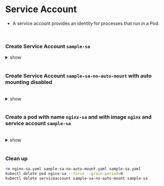 # Service Account

 - A service account provides an identity for processes that run in a Pod.

<br />

### Create Service Account `sample-sa`

<details><summary>show</summary><p>

```bash
kubectl create serviceaccount sample-sa
# OR
kubectl create sa sample-sa
```

OR

```yaml
cat << EOF > sample-sa.yaml
apiVersion: v1
kind: ServiceAccount
metadata:
  name: sample-sa
EOF

kubectl apply -f sample-sa.yaml
```

```bash
kubectl describe serviceaccount sample-sa # Verify, secret with token is automatically created
# Name:                sample-sa
# Namespace:           default
# Labels:              <none>
# Annotations:         <none>
# Image pull secrets:  <none>
# Mountable secrets:   sample-sa-token-p22nx
# Tokens:              sample-sa-token-p22nx
# Events:              <none>

kubectl describe secret sample-sa-token-p22nx
# Name:         sample-sa-token-p22nx
# Namespace:    default
# Labels:       <none>
# Annotations:  kubernetes.io/service-account.name: sample-sa
#               kubernetes.io/service-account.uid: 4bca7c79-7067-4114-a4c1-6a1eac7e2192

# Type:  kubernetes.io/service-account-token

# Data
# ====
# token:      eyJhbGciOiJSUzI1NiIsImtpZCI6InBEZjRWenZzWUxOdDlEVEdaRmlmX19kN0RwMF80N2JoRGxYR0lISWFvVmsifQ.eyJpc3MiOiJrdWJlcm5ldGVzL3NlcnZpY2VhY2NvdW50Iiwia3ViZXJuZXRlcy5pby9zZXJ2aWNlYWNjb3VudC9uYW1lc3BhY2UiOiJkZWZhdWx0Iiwia3ViZXJuZXRlcy5pby9zZXJ2aWNlYWNjb3VudC9zZWNyZXQubmFtZSI6InNhbXBsZS1zYS10b2tlbi1wMjJueCIsImt1YmVybmV0ZXMuaW8vc2VydmljZWFjY291bnQvc2VydmljZS1hY2NvdW50Lm5hbWUiOiJzYW1wbGUtc2EiLCJrdWJlcm5ldGVzLmlvL3NlcnZpY2VhY2NvdW50L3NlcnZpY2UtYWNjb3VudC51aWQiOiI0YmNhN2M3OS03MDY3LTQxMTQtYTRjMS02YTFlYWM3ZTIxOTIiLCJzdWIiOiJzeXN0ZW06c2VydmljZWFjY291bnQ6ZGVmYXVsdDpzYW1wbGUtc2EifQ.NiYFRVc9M3nPGzNiE3RIsvl16ogiwP_dHXMesJmLYWV-_woLsf8aGgkO0ItuqxP6l5jncPpmLwj1xSvO8NXdrTA8PuEFh1uPr_ucdbswD2UzsOm8NB7kC7nJRqUqvLailwuRjjPjW2Ww4Ey3DTAchlDCGvTPWRPaQM1xanctAzx91-8Cdwc8-cRRjnkMhOj1zEfhLC_TQc77dkW0RMT-dA3qEF86GvxDAtUoUK9TP8JwmHWaD4hjdEyziWwij8ynIJLMrcVJcxWnak8vkVZN0QH9oENQMIkhSYdvxCCp57mcA5QXyMijbE_gSHbdTpeOz09KVpZFHkpJCAGaahej7A
# ca.crt:     1025 bytes
# namespace:  7 bytes

```

</p></details> 

<br />

### Create Service Account `sample-sa-no-auto-mount` with auto mounting disabled 

<br />

<details><summary>show</summary><p>

```yaml
cat << EOF > sample-sa-no-auto-mount.yaml
apiVersion: v1
kind: ServiceAccount
metadata:
  name: sample-sa-no-auto-mount
automountServiceAccountToken: false
EOF

kubectl apply -f sample-sa-no-auto-mount.yaml
```

</p></details> 

<br />

### Create a pod with name `nginx-sa` and with image `nginx` and service account `sample-sa`

<br />

<details><summary>show</summary><p>

```bash
kubectl run nginx-sa --image=nginx --serviceaccount=sample-sa
```

OR 

```yaml
cat << EOF > nginx-sa.yaml
apiVersion: v1
kind: Pod
metadata:
  name: nginx-sa
spec:
  containers:
  - image: nginx
    name: nginx-sa
  serviceAccountName: sample-sa
EOF

kubectl apply -f nginx-sa.yaml
```

</p></details> 

<br />

### Clean up

```bash
rm nginx-sa.yaml sample-sa-no-auto-mount.yaml sample-sa.yaml
kubectl delete pod nginx-sa --force --grace-period=0
kubectl delete serviceaccount sample-sa-no-auto-mount sample-sa
```